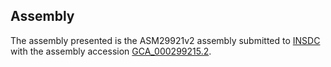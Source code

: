 

Assembly
--------

The assembly presented is the ASM29921v2 assembly submitted to
[INSDC](http://www.insdc.org) with the assembly accession
[GCA\_000299215.2](http://www.ebi.ac.uk/ena/data/view/GCA_000299215.2).
